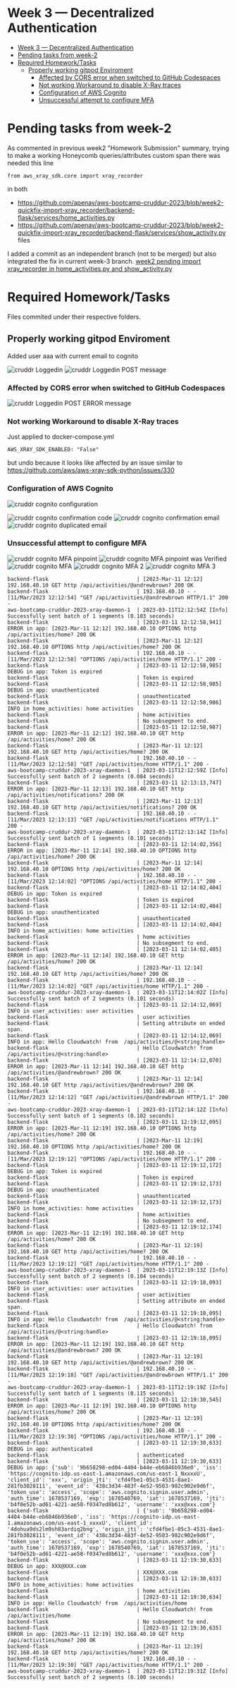 <!-- TOC ignore:true -->

# Week 3 — Decentralized Authentication
<!-- TOC -->

- [Week 3 — Decentralized Authentication](#week-3--decentralized-authentication)
- [Pending tasks from week-2](#pending-tasks-from-week-2)
- [Required Homework/Tasks](#required-homeworktasks)
    - [Properly working gitpod Enviroment](#properly-working-gitpod-enviroment)
        - [Affected by CORS error when switched to GitHub Codespaces](#affected-by-cors-error-when-switched-to-github-codespaces)
        - [Not working Workaround to disable X-Ray traces](#not-working-workaround-to-disable-x-ray-traces)
        - [Configuration of AWS Cognito](#configuration-of-aws-cognito)
        - [Unsuccessful attempt to configure MFA](#unsuccessful-attempt-to-configure-mfa)

<!-- /TOC -->

# Pending tasks from week-2

As commented in previous week2 "Homework Submission" summary, trying to make a working Honeycomb queries/attributes custom span there was needed this line

```
from aws_xray_sdk.core import xray_recorder
```

in both

- <https://github.com/apenav/aws-bootcamp-cruddur-2023/blob/week2-quickfix-import-xray_recorder/backend-flask/services/home_activities.py>
- <https://github.com/apenav/aws-bootcamp-cruddur-2023/blob/week2-quickfix-import-xray_recorder/backend-flask/services/show_activity.py>
files

I added a commit as an independent branch (not to be merged) but also integrated the fix in current week-3 branch.
[week2 pending import xray_recorder in home_activities.py and show_activity.py](https://github.com/apenav/aws-bootcamp-cruddur-2023/commit/581de294911206efc3823d3154443f76760dfd3a)

# Required Homework/Tasks

Files commited under their respective folders.

## Properly working gitpod Enviroment

Added user aaa with current email to cognito

![cruddr Loggedin](assets/week3-cruddrLoggedin.PNG)
![cruddr Loggedin POST message](assets/week3-cruddrLoggedinPOSTmessage.PNG)

### Affected by CORS error when switched to GitHub Codespaces

![cruddr Loggedin POST ERROR message](assets/week3-cruddrLoggedinPOST-ERRORmessage.PNG)

### Not working Workaround to disable X-Ray traces

Just applied to docker-compose.yml

```
AWS_XRAY_SDK_ENABLED: "False"
```

but undo because  it looks like affected by an issue similar to <https://github.com/aws/aws-xray-sdk-python/issues/330>

### Configuration of AWS Cognito

![cruddr cognito configuration](assets/week3-cognito.PNG)

![cruddr cognito confirmation code](assets/week3-cognito-confirmationcode.PNG)
![cruddr cognito  confirmation email](assets/week3-cognito-confirmemail.PNG)
![cruddr cognito duplicated email](assets/week3-cognito-duplicatedmail.PNG)

### Unsuccessful attempt to configure MFA

![cruddr cognito MFA pinpoint](assets/week3-cognito-MFA-pinpoint.PNG)
![cruddr cognito MFA pinpoint was Verified](assets/week3-cognito-MFA-pinpointVerified.PNG)
![cruddr cognito MFA ](assets/week3-cognito-MFA.PNG)
![cruddr cognito MFA 2](assets/week3-cognito-MFA2.PNG)
![cruddr cognito MFA 3](assets/week3-cognito-MFA3.PNG)

```
backend-flask                            | [2023-Mar-11 12:12] 192.168.40.10 GET http /api/activities/@andrewbrown? 200 OK
backend-flask                            | 192.168.40.10 - - [11/Mar/2023 12:12:54] "GET /api/activities/@andrewbrown HTTP/1.1" 200 -
aws-bootcamp-cruddur-2023-xray-daemon-1  | 2023-03-11T12:12:54Z [Info] Successfully sent batch of 1 segments (0.103 seconds)
backend-flask                            | [2023-03-11 12:12:58,941] ERROR in app: [2023-Mar-11 12:12] 192.168.40.10 OPTIONS http /api/activities/home? 200 OK
backend-flask                            | [2023-Mar-11 12:12] 192.168.40.10 OPTIONS http /api/activities/home? 200 OK
backend-flask                            | 192.168.40.10 - - [11/Mar/2023 12:12:58] "OPTIONS /api/activities/home HTTP/1.1" 200 -
backend-flask                            | [2023-03-11 12:12:58,985] DEBUG in app: Token is expired
backend-flask                            | Token is expired
backend-flask                            | [2023-03-11 12:12:58,985] DEBUG in app: unauthenticated
backend-flask                            | unauthenticated
backend-flask                            | [2023-03-11 12:12:58,986] INFO in home_activities: home activities
backend-flask                            | home activities
backend-flask                            | No subsegment to end.
backend-flask                            | [2023-03-11 12:12:58,987] ERROR in app: [2023-Mar-11 12:12] 192.168.40.10 GET http /api/activities/home? 200 OK
backend-flask                            | [2023-Mar-11 12:12] 192.168.40.10 GET http /api/activities/home? 200 OK
backend-flask                            | 192.168.40.10 - - [11/Mar/2023 12:12:58] "GET /api/activities/home HTTP/1.1" 200 -
aws-bootcamp-cruddur-2023-xray-daemon-1  | 2023-03-11T12:12:59Z [Info] Successfully sent batch of 2 segments (0.084 seconds)
backend-flask                            | [2023-03-11 12:13:13,747] ERROR in app: [2023-Mar-11 12:13] 192.168.40.10 GET http /api/activities/notifications? 200 OK
backend-flask                            | [2023-Mar-11 12:13] 192.168.40.10 GET http /api/activities/notifications? 200 OK
backend-flask                            | 192.168.40.10 - - [11/Mar/2023 12:13:13] "GET /api/activities/notifications HTTP/1.1" 200 -
aws-bootcamp-cruddur-2023-xray-daemon-1  | 2023-03-11T12:13:14Z [Info] Successfully sent batch of 1 segments (0.101 seconds)
backend-flask                            | [2023-03-11 12:14:02,356] ERROR in app: [2023-Mar-11 12:14] 192.168.40.10 OPTIONS http /api/activities/home? 200 OK
backend-flask                            | [2023-Mar-11 12:14] 192.168.40.10 OPTIONS http /api/activities/home? 200 OK
backend-flask                            | 192.168.40.10 - - [11/Mar/2023 12:14:02] "OPTIONS /api/activities/home HTTP/1.1" 200 -
backend-flask                            | [2023-03-11 12:14:02,404] DEBUG in app: Token is expired
backend-flask                            | Token is expired
backend-flask                            | [2023-03-11 12:14:02,404] DEBUG in app: unauthenticated
backend-flask                            | unauthenticated
backend-flask                            | [2023-03-11 12:14:02,404] INFO in home_activities: home activities
backend-flask                            | home activities
backend-flask                            | No subsegment to end.
backend-flask                            | [2023-03-11 12:14:02,405] ERROR in app: [2023-Mar-11 12:14] 192.168.40.10 GET http /api/activities/home? 200 OK
backend-flask                            | [2023-Mar-11 12:14] 192.168.40.10 GET http /api/activities/home? 200 OK
backend-flask                            | 192.168.40.10 - - [11/Mar/2023 12:14:02] "GET /api/activities/home HTTP/1.1" 200 -
aws-bootcamp-cruddur-2023-xray-daemon-1  | 2023-03-11T12:14:02Z [Info] Successfully sent batch of 2 segments (0.101 seconds)
backend-flask                            | [2023-03-11 12:14:12,069] INFO in user_activities: user activities
backend-flask                            | user activities
backend-flask                            | Setting attribute on ended span.
backend-flask                            | [2023-03-11 12:14:12,069] INFO in app: Hello Cloudwatch! from  /api/activities/@<string:handle>
backend-flask                            | Hello Cloudwatch! from  /api/activities/@<string:handle>
backend-flask                            | [2023-03-11 12:14:12,070] ERROR in app: [2023-Mar-11 12:14] 192.168.40.10 GET http /api/activities/@andrewbrown? 200 OK
backend-flask                            | [2023-Mar-11 12:14] 192.168.40.10 GET http /api/activities/@andrewbrown? 200 OK
backend-flask                            | 192.168.40.10 - - [11/Mar/2023 12:14:12] "GET /api/activities/@andrewbrown HTTP/1.1" 200 -
aws-bootcamp-cruddur-2023-xray-daemon-1  | 2023-03-11T12:14:12Z [Info] Successfully sent batch of 1 segments (0.102 seconds)
backend-flask                            | [2023-03-11 12:19:12,095] ERROR in app: [2023-Mar-11 12:19] 192.168.40.10 OPTIONS http /api/activities/home? 200 OK
backend-flask                            | [2023-Mar-11 12:19] 192.168.40.10 OPTIONS http /api/activities/home? 200 OK
backend-flask                            | 192.168.40.10 - - [11/Mar/2023 12:19:12] "OPTIONS /api/activities/home HTTP/1.1" 200 -
backend-flask                            | [2023-03-11 12:19:12,172] DEBUG in app: Token is expired
backend-flask                            | Token is expired
backend-flask                            | [2023-03-11 12:19:12,173] DEBUG in app: unauthenticated
backend-flask                            | unauthenticated
backend-flask                            | [2023-03-11 12:19:12,173] INFO in home_activities: home activities
backend-flask                            | home activities
backend-flask                            | No subsegment to end.
backend-flask                            | [2023-03-11 12:19:12,174] ERROR in app: [2023-Mar-11 12:19] 192.168.40.10 GET http /api/activities/home? 200 OK
backend-flask                            | [2023-Mar-11 12:19] 192.168.40.10 GET http /api/activities/home? 200 OK
backend-flask                            | 192.168.40.10 - - [11/Mar/2023 12:19:12] "GET /api/activities/home HTTP/1.1" 200 -
aws-bootcamp-cruddur-2023-xray-daemon-1  | 2023-03-11T12:19:13Z [Info] Successfully sent batch of 2 segments (0.104 seconds)
backend-flask                            | [2023-03-11 12:19:18,093] INFO in user_activities: user activities
backend-flask                            | user activities
backend-flask                            | Setting attribute on ended span.
backend-flask                            | [2023-03-11 12:19:18,095] INFO in app: Hello Cloudwatch! from  /api/activities/@<string:handle>
backend-flask                            | Hello Cloudwatch! from  /api/activities/@<string:handle>
backend-flask                            | [2023-03-11 12:19:18,095] ERROR in app: [2023-Mar-11 12:19] 192.168.40.10 GET http /api/activities/@andrewbrown? 200 OK
backend-flask                            | [2023-Mar-11 12:19] 192.168.40.10 GET http /api/activities/@andrewbrown? 200 OK
backend-flask                            | 192.168.40.10 - - [11/Mar/2023 12:19:18] "GET /api/activities/@andrewbrown HTTP/1.1" 200 -
aws-bootcamp-cruddur-2023-xray-daemon-1  | 2023-03-11T12:19:19Z [Info] Successfully sent batch of 1 segments (0.115 seconds)
backend-flask                            | [2023-03-11 12:19:30,545] ERROR in app: [2023-Mar-11 12:19] 192.168.40.10 OPTIONS http /api/activities/home? 200 OK
backend-flask                            | [2023-Mar-11 12:19] 192.168.40.10 OPTIONS http /api/activities/home? 200 OK
backend-flask                            | 192.168.40.10 - - [11/Mar/2023 12:19:30] "OPTIONS /api/activities/home HTTP/1.1" 200 -
backend-flask                            | [2023-03-11 12:19:30,633] DEBUG in app: authenticated
backend-flask                            | authenticated
backend-flask                            | [2023-03-11 12:19:30,633] DEBUG in app: {'sub': '9b658298-ed04-4404-b44e-eb6846b936e0', 'iss': 'https://cognito-idp.us-east-1.amazonaws.com/us-east-1_NxxxxU', 'client_id': 'xxx', 'origin_jti': 'cfd4fbe1-05c3-4531-8ae1-281fb3028111', 'event_id': '438c3d34-483f-4e52-9503-982c902e9d6f', 'token_use': 'access', 'scope': 'aws.cognito.signin.user.admin', 'auth_time': 1678537169, 'exp': 1678540769, 'iat': 1678537169, 'jti': 'b4f0e52b-ad61-4221-ae58-f0347ed8b612', 'username': 'xxx@xxx.com'}
backend-flask                            | {'sub': '9b658298-ed04-4404-b44e-eb6846b936e0', 'iss': 'https://cognito-idp.us-east-1.amazonaws.com/us-east-1_xxxxU', 'client_id': '4dohua9ds2lm9sh83ardiq2bng', 'origin_jti': 'cfd4fbe1-05c3-4531-8ae1-281fb3028111', 'event_id': '438c3d34-483f-4e52-9503-982c902e9d6f', 'token_use': 'access', 'scope': 'aws.cognito.signin.user.admin', 'auth_time': 1678537169, 'exp': 1678540769, 'iat': 1678537169, 'jti': 'b4f0e52b-ad61-4221-ae58-f0347ed8b612', 'username': 'xxx@xxx.com'}
backend-flask                            | [2023-03-11 12:19:30,633] DEBUG in app: XXX@XXX.com
backend-flask                            | XXX@XXX.com
backend-flask                            | [2023-03-11 12:19:30,633] INFO in home_activities: home activities
backend-flask                            | home activities
backend-flask                            | [2023-03-11 12:19:30,634] INFO in app: Hello Cloudwatch! from  /api/activities/home
backend-flask                            | Hello Cloudwatch! from  /api/activities/home
backend-flask                            | No subsegment to end.
backend-flask                            | [2023-03-11 12:19:30,635] ERROR in app: [2023-Mar-11 12:19] 192.168.40.10 GET http /api/activities/home? 200 OK
backend-flask                            | [2023-Mar-11 12:19] 192.168.40.10 GET http /api/activities/home? 200 OK
backend-flask                            | 192.168.40.10 - - [11/Mar/2023 12:19:30] "GET /api/activities/home HTTP/1.1" 200 -
aws-bootcamp-cruddur-2023-xray-daemon-1  | 2023-03-11T12:19:31Z [Info] Successfully sent batch of 2 segments (0.100 seconds)
```
